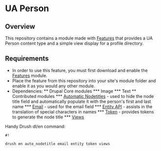 # UA Person #

## Overview ##
This repository contains a module made with [Features](https://www.drupal.org/project/features) that provides a UA Person content type and a simple view display for a profile directory.

## Requirements ##
* In order to use this feature, you must first download and enable the [Features](https://www.drupal.org/project/features) module. 
* Place the feature from this repository into your site's module folder and enable it as you would any other module.
* Dependencies:
** Drupal Core modules
*** Image
*** Text
** Contributed modules
*** [Automatic Nodetitles](https://www.drupal.org/project/auto_nodetitle) - used to hide the node title field and automatically populate it with the person's first and last name
*** [Email](https://www.drupal.org/project/email) - used for the email field
*** [Entity API](https://www.drupal.org/project/entity) - assists in the translation of special characters in names
*** [Token](https://www.drupal.org/project/token) - provides tokens to generate the node title
*** [Views](https://www.drupal.org/project/views)

Handy Drush dl/en command:

```
#!

drush en auto_nodetitle email entity token views
```